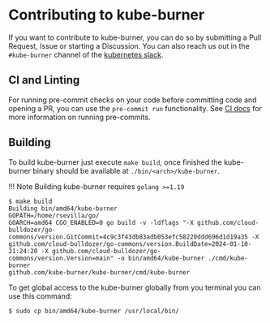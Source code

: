 # Contributing to kube-burner

If you want to contribute to kube-burner, you can do so by submitting a Pull Request, Issue or starting a Discussion.
You can also reach us out in the `#kube-burner` channel of the [kubernetes slack](https://kubernetes.slack.com/messages/kube-burner).

## CI and Linting

For running pre-commit checks on your code before committing code and opening a PR, you can use the `pre-commit run` functionality.  See [CI docs](https://kube-burner.github.io/kube-burner/latest/contributing/pullrequest/#running-local-pre-commit) for more information on running pre-commits.

## Building

To build kube-burner just execute `make build`, once finished the kube-burner binary should be available at `./bin/<arch>/kube-burner`.

!!! Note
    Building kube-burner requires `golang >=1.19`

```console
$ make build
Building bin/amd64/kube-burner
GOPATH=/home/rsevilla/go/
GOARCH=amd64 CGO_ENABLED=0 go build -v -ldflags "-X github.com/cloud-bulldozer/go-commons/version.GitCommit=4c9c3f43db83adb053efc58220ddd696d1d19a35 -X github.com/cloud-bulldozer/go-commons/version.BuildDate=2024-01-10-21:24:20 -X github.com/cloud-bulldozer/go-commons/version.Version=main" -o bin/amd64/kube-burner ./cmd/kube-burner
github.com/kube-burner/kube-burner/cmd/kube-burner
```

To get global access to the kube-burner globally from you terminal you can use this command:

```console
$ sudo cp bin/amd64/kube-burner /usr/local/bin/
```
